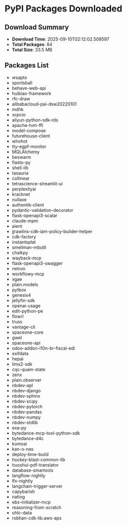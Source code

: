 # PyPI Packages Downloaded

## Download Summary
- **Download Time**: 2025-09-10T02:12:02.508597
- **Total Packages**: 84
- **Total Size**: 33.5 MB

## Packages List
- wsapto
- sportsball
- behave-web-api
- huibiao-framework
- rfc-draw
- alibabacloud-pai-dsw20220101
- mdhk
- xcpcio
- aliyun-python-sdk-rds
- apache-tvm-ffi
- model-compose
- futurehouse-client
- whohot
- tty-egpf-monitor
- MQLAlchemy
- beswarm
- fiasto-py
- shell-lib
- tasauria
- collinear
- tetrascience-streamlit-ui
- perplexityai
- kracknet
- nullaxe
- authentik-client
- pydantic-validation-decorator
- flask-openapi3-scalar
- claude-mpm
- aient
- jjrawlins-cdk-iam-policy-builder-helper
- cdk-factory
- instantsplat
- smellman-mbutil
- chalkpy
- wayback-mcp
- flask-openapi3-swagger
- netron
- workflowy-mcp
- xgae
- plain.models
- pytbox
- genesis4
- jellyfin-sdk
- openai-usage
- edit-python-pe
- flowrl
- truss
- vantage-cli
- spaceone-core
- gwel
- spaceone-api
- odoo-addon-l10n-br-fiscal-edi
- exifdata
- hepai
- lims2-sdk
- cqc-quam-state
- zenx
- plain.observer
- nbdev-apl
- nbdev-django
- nbdev-sphinx
- nbdev-scipy
- nbdev-pytorch
- nbdev-pandas
- nbdev-numpy
- nbdev-stdlib
- exa-py
- bytedance-mcp-tool-python-sdk
- bytedance-d4c
- kumoai
- kan-o-nas
- deploy-time-build
- hockey-blast-common-lib
- huoshui-pdf-translator
- database-smartools
- langflow-nightly
- lfx-nightly
- langchain-trigger-server
- capybarish
- natlog
- ebs-initializer-mcp
- reasoning-from-scratch
- ohlc-data
- robhan-cdk-lib.aws-aps
